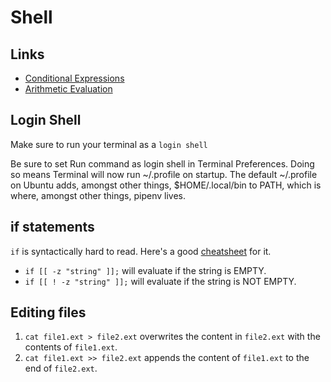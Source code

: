 # Shell

## Links

- [Conditional Expressions](http://zsh.sourceforge.net/Doc/Release/Conditional-Expressions.html)
- [Arithmetic Evaluation](http://zsh.sourceforge.net/Doc/Release/Arithmetic-Evaluation.html)

## Login Shell

Make sure to run your terminal as a `login shell`

Be sure to set Run command as login shell in Terminal Preferences. Doing so means Terminal will now run ~/.profile on startup. The default ~/.profile on Ubuntu adds, amongst other things, \$HOME/.local/bin to PATH, which is where, amongst other things, pipenv lives.

## if statements

`if` is syntactically hard to read. Here's a good [cheatsheet](https://devhints.io/bash#conditionals) for it.

- `if [[ -z "string" ]];` will evaluate if the string is EMPTY.
- `if [[ ! -z "string" ]];` will evaluate if the string is NOT EMPTY.

## Editing files

1. `cat file1.ext > file2.ext` overwrites the content in `file2.ext` with the contents of `file1.ext`.
2. `cat file1.ext >> file2.ext` appends the content of `file1.ext` to the end of `file2.ext`.
